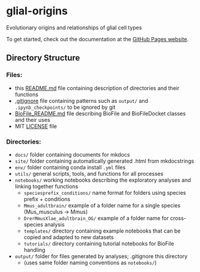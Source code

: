 # glial-origins
Evolutionary origins and relationships of glial cell types

To get started, check out the documentation at the [GitHub Pages website](https://arcadia-science.github.io/glial-origins/).

## Directory Structure

### Files:
- this [README.md](README.md) file containing description of directories and their functions
- [.gitignore](.gitignore) file containing patterns such as `output/` and `.ipynb_checkpoints/` to be ignored by git
- [BioFile_README.md](docs/BioFile_README.md) file describing BioFile and BioFileDocket classes and their uses
- MIT [LICENSE](LICENSE) file 

### Directories:
- `docs/` folder containing documents for mkdocs
- `site/` folder containing automatically generated .html from mkdocstrings
- `env/` folder containing conda install `.yml` files
- `utils/` general scripts, tools, and functions for all processes
- `notebooks/` working notebooks describing the exploratory analyses and linking together functions
  - `speciesprefix_conditions/` name format for folders using species prefix + conditions
  - `Mmus_adultbrain/` example of a folder name for a single species (Mus_musculus -> Mmus)
  - `DrerMmusXlae_adultbrain_OG/`  example of a folder name for cross-species analysis
  - `templates/` directory containing example notebooks that can be copied and adapted to new datasets
  - `tutorials/` directory containing tutorial notebooks for BioFile handling
- `output/`  folder for files generated by analyses; .gitignore this directory
  - (uses same folder naming conventions as `notebooks/`)
